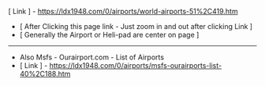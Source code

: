 [ Link ] - 
https://ldx1948.com/0/airports/world-airports-51%2C419.htm
 - [ After Clicking this page link - Just zoom in and out after clicking Link ]
 - [ Generally the Airport or Heli-pad are center on page ]
 - ----------------------------------------------------------------------------
 - Also Msfs - Ourairport.com - List of Airports
 - [ Link ] - https://ldx1948.com/0/airports/msfs-ourairports-list-40%2C188.htm
